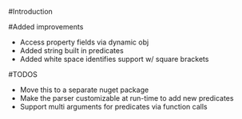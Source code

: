 #Introduction

#Added improvements
- Access property fields via dynamic obj
- Added string built in predicates
- Added white space identifies support w/ square brackets
 

#TODOS 
- Move this to a separate nuget package
- Make the parser customizable at run-time to add new predicates
- Support multi arguments for predicates via function calls
